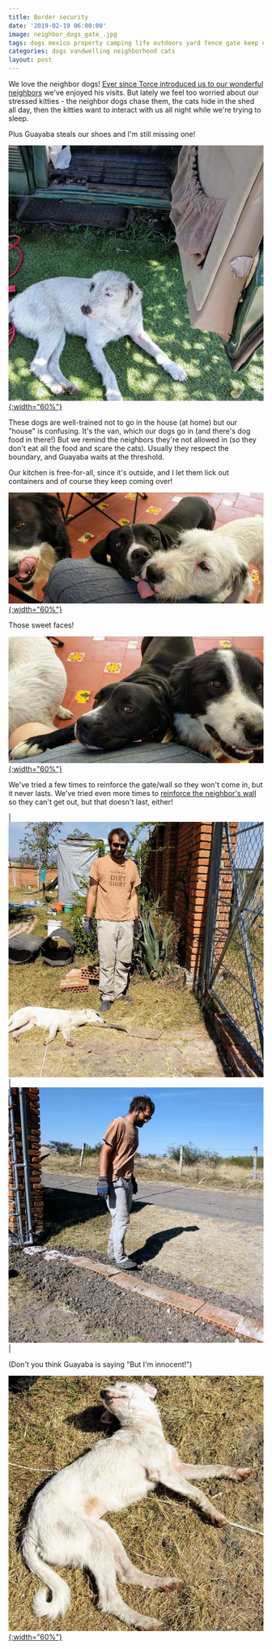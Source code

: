 ```yaml
---
title: Border security
date: '2019-02-19 06:00:00'
image: neighbor_dogs_gate_.jpg
tags: dogs mexico property camping life outdoors yard fence gate keep out
categories: dogs vandwelling neighborhood cats
layout: post
---
```


We love the neighbor dogs! [Ever since Torce introduced us to our wonderful neighbors](https://reverdecer.annalisagross.com/2018/04/19/good-dogs-make-good-neighbors/) we've enjoyed his visits. But lately we feel too worried about our stressed kitties - the neighbor dogs chase them, the cats hide in the shed all day, then the kitties want to interact with us all night while we're trying to sleep.

Plus Guayaba steals our shoes and I'm still missing one!

[![](/images/guayaba_threshold_.jpg){:width="60%"}](/images/guayaba_threshold.jpg)

These dogs are well-trained not to go in the house (at home) but our "house" is confusing. It's the van, which our dogs go in (and there's dog food in there!) But we remind the neighbors they're not allowed in (so they don't eat all the food and scare the cats). Usually they respect the boundary, and Guayaba waits at the threshold.

Our kitchen is free-for-all, since it's outside, and I let them lick out containers and of course they keep coming over!

[![](/images/neighbors_beg_.jpg){:width="60%"}](/images/neighbors_beg.jpg)

Those sweet faces!

[![](/images/neighbors_beg2_.jpg){:width="60%"}](/images/neighbors_beg2.jpg)


We've tried a few times to reinforce the gate/wall so they won't come in, but it never lasts. We've tried even more times to [reinforce the neighbor's wall](https://reverdecer.annalisagross.com/2018/12/11/time-for-that-bottle-of-wine/) so they can't get out, but that doesn't last, either!

| [![](/images/phil_gate_.jpg)](/images/phil_gate.jpg) | [![](/images/phil_gate2_.jpg)](/images/phil_gate2.jpg) |

(Don't you think Guayaba is saying "But I'm innocent!")

[![](/images/guayaba3_.jpg){:width="60%"}](/images/guayaba3.jpg)